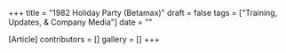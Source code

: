 +++
title = "1982 Holiday Party (Betamax)"
draft = false
tags = ["Training, Updates, & Company Media"]
date = ""

[Article]
contributors = []
gallery = []
+++